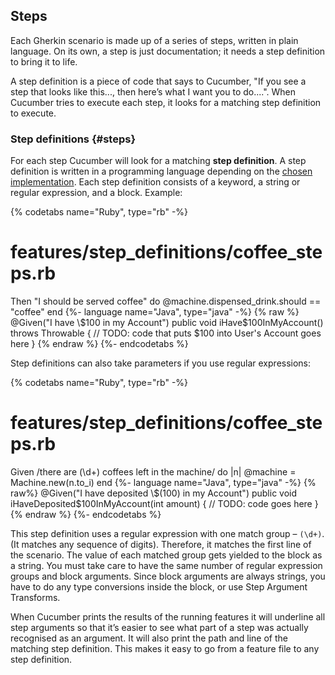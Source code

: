 ## Steps

Each Gherkin scenario is made up of a series of steps, written in plain language.
On its own, a step is just documentation; it needs a step definition to bring it to life.

A step definition is a piece of code that says to Cucumber, "If you see a step that looks like this..., then here’s what I want you to do....".
When Cucumber tries to execute each step, it looks for a matching step definition to execute.

### Step definitions {#steps}

For each step Cucumber will look for a matching **step definition**. A step definition is written in a programming language depending on the [chosen implementation](https://cucumber.io/docs#cucumber-implementations). Each step definition consists of a keyword, a string or regular expression, and a block. Example:

{% codetabs name="Ruby", type="rb" -%}
# features/step_definitions/coffee_steps.rb

Then "I should be served coffee" do
  @machine.dispensed_drink.should == "coffee"
end
{%- language name="Java", type="java" -%}
{% raw %}
@Given("I have \\$100 in my Account")
public void iHave$100InMyAccount() throws Throwable {
// TODO: code that puts $100 into User's Account goes here
}
{% endraw %}
{%- endcodetabs %}

Step definitions can also take parameters if you use regular expressions:

{% codetabs name="Ruby", type="rb" -%}
# features/step_definitions/coffee_steps.rb

Given /there are (\d+) coffees left in the machine/ do |n|
  @machine = Machine.new(n.to_i)
end
{%- language name="Java", type="java" -%}
{% raw%}
@Given("I have deposited \\$(100) in my Account")
public void iHaveDeposited$100InMyAccount(int amount) {
// TODO: code goes here
}
{% endraw %}
{%- endcodetabs %}

This step definition uses a regular expression with one match group – `(\d+)`. (It matches any sequence of digits). Therefore, it matches the first line of the scenario. The value of each matched group gets yielded to the block as a string. You must take care to have the same number of regular expression groups and block arguments. Since block arguments are always strings, you have to do any type conversions inside the block, or use Step Argument Transforms.

When Cucumber prints the results of the running features it will underline all step arguments so that it’s easier to see what part of a step was actually recognised as an argument. It will also print the path and line of the matching step definition. This makes it easy to go from a feature file to any step definition.
